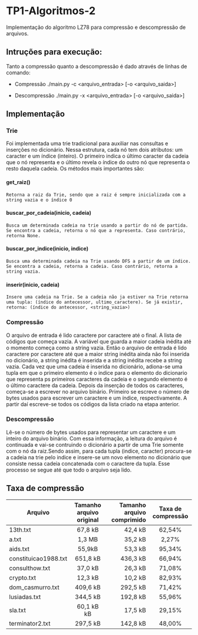 # TP1-Algoritmos-2

Implementação do algoritmo LZ78 para compressão e descompressão de arquivos.

## Intruções para execução:
Tanto a compressão quanto a descompressão é dado através de linhas de comando:
- Compressão
	./main.py -c <arquivo_entrada> [-o <arquivo_saida>]

- Descompressão
	./main.py -x <arquivo_entrada> [-o <arquivo_saida>]

## Implementação
### Trie
Foi implementada uma trie tradicional para auxiliar nas consultas e inserções no dicionário. Nessa estrutura, cada nó tem dois atributos: um caracter e um índice (inteiro). O primeiro indica o último caracter da cadeia que o nó representa e o último revela o índice do outro nó que representa o resto daquela cadeia. Os métodos mais importantes são:
#### get_raiz()
    Retorna a raiz da Trie, sendo que a raiz é sempre inicializada com a string vazia e o índice 0
#### buscar_por_cadeia(inicio, cadeia)
    Busca um determinada cadeia na trie usando a partir do nó de partida. Se encontra a cadeia, retorna o nó que a representa. Caso contrário, retorna None.
#### buscar_por_indice(inicio, indice)
    Busca uma determinada cadeia na Trie usando DFS a partir de um índice. Se encontra a cadeia, retorna a cadeia. Caso contrário, retorna a string vazia.
#### inserir(inicio, cadeia)
    Insere uma cadeia na Trie. Se a cadeia não ja estiver na Trie retorna uma tupla: (índice do antecessor, ultimo_caractere). Se já existir, retorna: (índice do antecessor, <string_vazia>)  


### Compressão
O arquivo de entrada é lido caractere por caractere até o final.
A lista de códigos que começa vazia. 
A variável que guarda a maior cadeia inédita até o momento começa como a string vazia. 
Então o arquivo de entrada é lido caractere por caractere até que a maior string inédita ainda não foi inserida no dicionário, a string inédita  é inserida e a string inédita recebe a string vazia. 
Cada vez que uma cadeia é inserida no dicionário, adiona-se uma tupla em que o primeiro elemento é o indice para o elemento do dicionario que representa ps primeiros caracteres da cadeia e o segundo elemento é o último caractere da cadeia.
Depois da inserção de todos os caracteres, começa-se a escrever no arquivo binário. Primeiro se escreve o número de bytes usados para escrever um caractere e um índice, respectivamente. A partir daí escreve-se todos os códigos da lista criado na etapa anterior.

### Descompressão
Lê-se o número de bytes usados para representar um caractere e um inteiro do arquivo binário. Com essa informação, a leitura do arquivo é continuada e vai-se contruindo o dicionário a partir de uma Trie somente com o nó da raiz.Sendo assim, para cada tupla (indice, caracter) procura-se a cadeia na trie pelo indice e insere-se um novo elemento no dicionário que consiste nessa cadeia concatenada com o caractere da tupla. Esse processo se segue até que todo o arquivo seja lido.

## Taxa de compressão

| Arquivo              | Tamanho arquivo original | Tamanho arquivo comprimido| Taxa de compressão |
| -------------------- |:------------------------:| -------------------------:|:------------------:|
| 13th.txt             | 67,8 kB                  | 42,4 kB                   | 62,54%             |
| a.txt                | 1,3 MB                   | 35,2 kB                   | 2,27%              |
| aids.txt             | 55,9kB                   | 53,3 kB                   | 95,34%             |
| constituicao1988.txt | 651,8 kB                 | 436,3 kB                  | 66,94%             |
| consulthow.txt       | 37,0 kB                  | 26,3 kB                   | 71,08%             |
| crypto.txt           | 12,3 kB                  | 10,2 kB                   | 82,93%             |
| dom_casmurro.txt     | 409,6 kB                 |  292,5 kB                 | 71,42%             |
| lusiadas.txt         | 344,5 kB                 | 192,8 kB                  | 55,96%             |
| sla.txt              | 60,1 kB kB               | 17,5 kB                   | 29,15%             |
| terminator2.txt      | 297,5 kB                 | 142,8 kB                  | 48,00%             |
